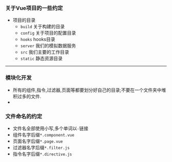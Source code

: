 ### 关于Vue项目的一些约定
+ 项目的目录
    - `build` 关于构建的目录
    - `config` 关于项目的配置目录
    - `hooks` hooks目录
    - `server` 我们的模拟数据服务
    - `src` 我们主要的工作目录
    - `static` 静态资源目录
------

### 模块化开发
+ 所有的组件,指令,过滤器,页面等都要划分好自己的目录;不要在一个文件夹中堆积过多的文件.
+ 

### 文件命名的约定
+ 文件名全部使用小写,多个单词以`-`链接
+ 组件名字后缀`*.component.vue`
+ 页面名字后缀`*.page.vue`
+ 过滤器名字后缀`*.filter.js`
+ 指令名字后缀`*.directive.js`